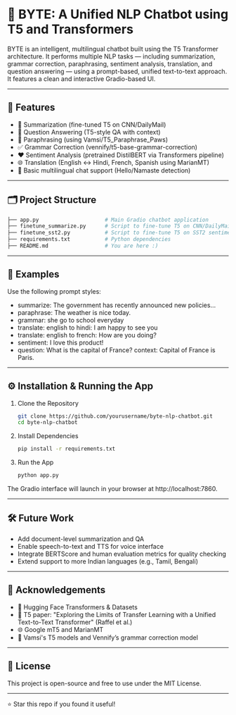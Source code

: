 # 🧠 BYTE: A Unified NLP Chatbot using T5 and Transformers

BYTE is an intelligent, multilingual chatbot built using the T5 Transformer architecture. It performs multiple NLP tasks — including summarization, grammar correction, paraphrasing, sentiment analysis, translation, and question answering — using a prompt-based, unified text-to-text approach. It features a clean and interactive Gradio-based UI.

---

## 🚀 Features

- 📝 Summarization (fine-tuned T5 on CNN/DailyMail)
- 🧠 Question Answering (T5-style QA with context)
- 🔁 Paraphrasing (using Vamsi/T5_Paraphrase_Paws)
- ✅ Grammar Correction (vennify/t5-base-grammar-correction)
- ❤️ Sentiment Analysis (pretrained DistilBERT via Transformers pipeline)
- 🌐 Translation (English ↔ Hindi, French, Spanish using MarianMT)
- 💬 Basic multilingual chat support (Hello/Namaste detection)

---

## 🗂️ Project Structure

```bash
├── app.py                     # Main Gradio chatbot application
├── finetune_summarize.py      # Script to fine-tune T5 on CNN/DailyMail summarization
├── finetune_sst2.py           # Script to fine-tune T5 on SST2 sentiment classification
├── requirements.txt           # Python dependencies
├── README.md                  # You are here :)
```
---

## 🧪 Examples

Use the following prompt styles:
- summarize: The government has recently announced new policies...
- paraphrase: The weather is nice today.
- grammar: she go to school everyday
- translate: english to hindi: I am happy to see you
- translate: english to french: How are you doing?
- sentiment: I love this product!
- question: What is the capital of France? context: Capital of France is Paris.

---

## ⚙️ Installation & Running the App

1. Clone the Repository
   ```bash
   git clone https://github.com/yourusername/byte-nlp-chatbot.git
   cd byte-nlp-chatbot
   ```
2. Install Dependencies
   ```bash
   pip install -r requirements.txt
   ```
3. Run the App
   ```bash
   python app.py
   ```
The Gradio interface will launch in your browser at http://localhost:7860.

---

## 🛠 Future Work

- Add document-level summarization and QA
- Enable speech-to-text and TTS for voice interface
- Integrate BERTScore and human evaluation metrics for quality checking
- Extend support to more Indian languages (e.g., Tamil, Bengali)

---

## 🤝 Acknowledgements

- 🤗 Hugging Face Transformers & Datasets
- 📄 T5 paper: "Exploring the Limits of Transfer Learning with a Unified Text-to-Text Transformer" (Raffel et al.)
- 🌐 Google mT5 and MarianMT
- 🧠 Vamsi's T5 models and Vennify’s grammar correction model

---

## 📃 License

This project is open-source and free to use under the MIT License.

---
⭐ Star this repo if you found it useful!
